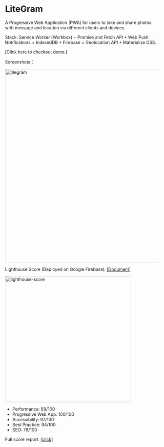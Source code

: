 # LiteGram

A Progressive Web Application (PWA) for users to take and share photos with message and location via different clients and devices.

Stack: Service Worker (Workbox) + Promise and Fetch API + Web Push Notifications + IndexedDB + Firebase + Geolocation API + Materialize CSS.

[[Click here to checkout demo.]](https://litegram-268b1.firebaseapp.com/)

Screenshots：

<img width="633" alt="litegram" src="https://user-images.githubusercontent.com/20265633/45255602-aca73a00-b356-11e8-966e-a2bbb18fcfad.png">

Lighthouse Score (Deployed on Google Firebase): [[Document]](https://developers.google.com/web/tools/lighthouse/)

<img width="413" alt="lighthouse-score" src="https://user-images.githubusercontent.com/20265633/37547789-1299004c-294a-11e8-8d87-7998a2b11ae3.PNG">

- Performance: 89/100
- Progressive Web App: 100/100
- Accessibility: 97/100
- Best Practice: 94/100
- SEO: 78/100

Full score report: [[click]](/litegram-268b1.firebaseapp.com-20180316T184047.json)